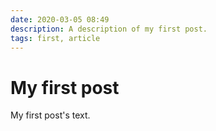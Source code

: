 ```yaml
---
date: 2020-03-05 08:49
description: A description of my first post.
tags: first, article
---
```

# My first post

My first post's text.